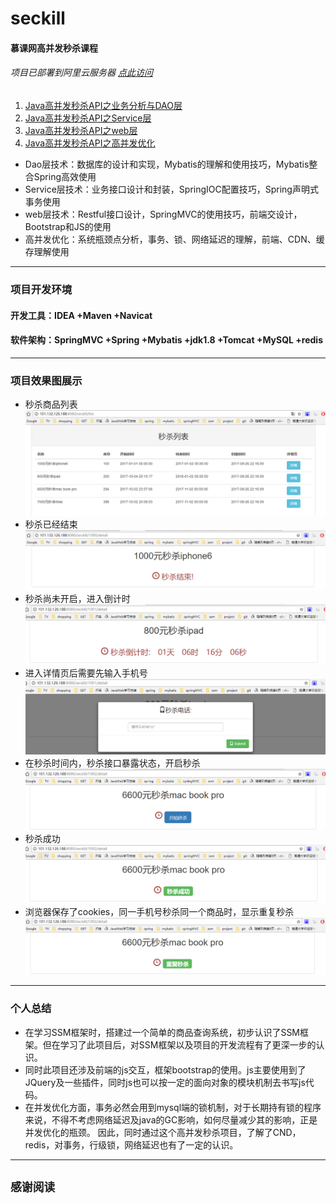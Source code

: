 # seckill
#### 慕课网高并发秒杀课程
###### 项目已部署到阿里云服务器  [点此访问](http://101.132.126.188:8080/seckill/list "http://101.132.126.188:8080/seckill/list")

1. [Java高并发秒杀API之业务分析与DAO层](http://www.imooc.com/learn/587)
2. [Java高并发秒杀API之Service层](http://www.imooc.com/learn/631)
3. [Java高并发秒杀API之web层](http://www.imooc.com/learn/630)
4. [Java高并发秒杀API之高并发优化](http://www.imooc.com/learn/632)

* Dao层技术：数据库的设计和实现，Mybatis的理解和使用技巧，Mybatis整合Spring高效使用
* Service层技术：业务接口设计和封装，SpringIOC配置技巧，Spring声明式事务使用
* web层技术：Restful接口设计，SpringMVC的使用技巧，前端交设计，Bootstrap和JS的使用
* 高并发优化：系统瓶颈点分析，事务、锁、网络延迟的理解，前端、CDN、缓存理解使用
* * *
### 项目开发环境
#### 开发工具：IDEA +Maven +Navicat
#### 软件架构：SpringMVC +Spring +Mybatis +jdk1.8 +Tomcat +MySQL +redis
* * *
### 项目效果图展示
* 秒杀商品列表
![](https://github.com/strugglesdy/seckill/raw/master/images/1.png)  
* 秒杀已经结束
![](https://github.com/strugglesdy/seckill/raw/master/images/2.png)  
* 秒杀尚未开启，进入倒计时
![](https://github.com/strugglesdy/seckill/raw/master/images/3.png)  
* 进入详情页后需要先输入手机号
![](https://github.com/strugglesdy/seckill/raw/master/images/4.png)  
* 在秒杀时间内，秒杀接口暴露状态，开启秒杀
![](https://github.com/strugglesdy/seckill/raw/master/images/5.png)  
* 秒杀成功
![](https://github.com/strugglesdy/seckill/raw/master/images/6.png)  
* 浏览器保存了cookies，同一手机号秒杀同一个商品时，显示重复秒杀
![](https://github.com/strugglesdy/seckill/raw/master/images/7.png)  
 
* * *
### 个人总结
* 在学习SSM框架时，搭建过一个简单的商品查询系统，初步认识了SSM框架。但在学习了此项目后，对SSM框架以及项目的开发流程有了更深一步的认识。
* 同时此项目还涉及前端的js交互，框架bootstrap的使用。js主要使用到了JQuery及一些插件，同时js也可以按一定的面向对象的模块机制去书写js代码。
* 在并发优化方面，事务必然会用到mysql端的锁机制，对于长期持有锁的程序来说，不得不考虑网络延迟及java的GC影响，如何尽量减少其的影响，正是并发优化的瓶颈。
因此，同时通过这个高并发秒杀项目，了解了CND，redis，对事务，行级锁，网络延迟也有了一定的认识。

* * *
##   `感谢阅读`
